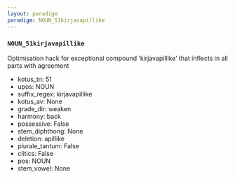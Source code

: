 ```yaml
---
layout: paradigm
paradigm: NOUN_51kirjavapillike
---
```

### ` NOUN_51kirjavapillike `

Optimisation hack for exceptional compound ’kirjavapillike’ that inflects in all parts with agreement
* kotus_tn: 51
* upos: NOUN
* suffix_regex: kirjavapillike
* kotus_av: None
* grade_dir: weaken
* harmony: back
* possessive: False
* stem_diphthong: None
* deletion: apillike
* plurale_tantum: False
* clitics: False
* pos: NOUN
* stem_vowel: None
